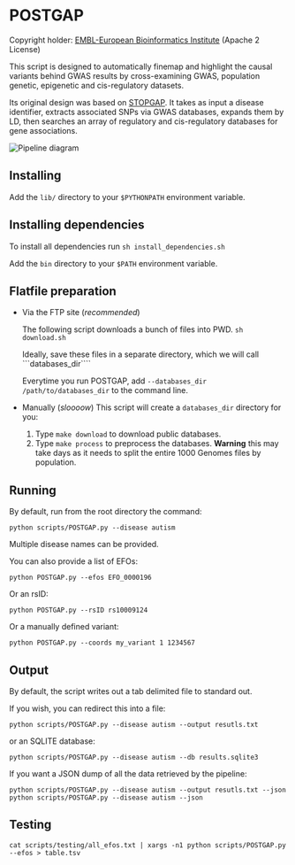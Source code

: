 POSTGAP
=======

Copyright holder: [EMBL-European Bioinformatics Institute](http://www.ebi.ac.uk) (Apache 2 License)

This script is designed to automatically finemap and highlight the causal variants behind GWAS results by cross-examining GWAS, population genetic, epigenetic and cis-regulatory datasets.

Its original design was based on [STOPGAP](http://www.nature.com/ng/journal/v47/n8/full/ng.3314.html). It takes as input a disease identifier, extracts associated SNPs via GWAS databases, expands them by LD, then searches an array of regulatory and cis-regulatory databases for gene associations.

![Pipeline diagram](https://github.com/Ensembl/postgap/blob/master/POSTGAP%20pipeline.png "Pipeline diagram")

Installing
----------

Add the ```lib/``` directory to your ```$PYTHONPATH``` environment variable.

Installing dependencies
-----------------------

To install all dependencies run ```sh install_dependencies.sh```

Add the ```bin``` directory to your ```$PATH``` environment variable.

Flatfile preparation
--------------------

* Via the FTP site (*recommended*)

  The following script downloads a bunch of files into PWD.
  ```sh download.sh```

  Ideally, save these files in a separate directory, which we will call ```databases_dir````

  Everytime you run POSTGAP, add ```--databases_dir /path/to/databases_dir``` to the command line.

* Manually (*sloooow*)
  This script will create a ```databases_dir``` directory for you:
  1. Type ```make download``` to download public databases.
  2. Type ```make process``` to preprocess the databases. **Warning** this may take days as it needs to split the entire 1000 Genomes files by population.

Running
-------

By default, run from the root directory the command: 

```
python scripts/POSTGAP.py --disease autism  
```

Multiple disease names can be provided.

You can also provide a list of EFOs:

```
python POSTGAP.py --efos EFO_0000196
```

Or an rsID:

```
python POSTGAP.py --rsID rs10009124
```

Or a manually defined variant:

```
python POSTGAP.py --coords my_variant 1 1234567 
```


Output
------

By default, the script writes out a tab delimited file to standard out.

If you wish, you can redirect this into a file:

```
python scripts/POSTGAP.py --disease autism --output resutls.txt
```

or an SQLITE database:

```
python scripts/POSTGAP.py --disease autism --db results.sqlite3
```

If you want a JSON dump of all the data retrieved by the pipeline:

```
python scripts/POSTGAP.py --disease autism --output resutls.txt --json
python scripts/POSTGAP.py --disease autism --json
```

Testing
-------

```
cat scripts/testing/all_efos.txt | xargs -n1 python scripts/POSTGAP.py --efos > table.tsv
```

